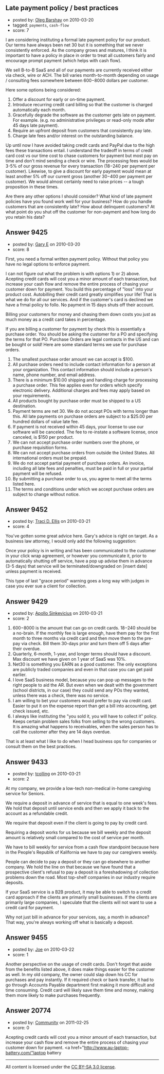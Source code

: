 ## Late payment policy / best practices

- posted by: [Oleg Barshay](https://stackexchange.com/users/-1/1098-oleg-barshay) on 2010-03-20
- tagged: `payments`, `cash-flow`
- score: 7

I am considering instituting a formal late payment policy for our product.  Our terms have always been net 30 but it is something that we never consistently enforced.  As the company grows and matures, I think it is important to have a policy in place in order to treat all customers fairly and encourage prompt payment (which helps with cash flow).  

We sell B-to-B SaaS and all of our payments are currently received either via check, wire or ACH.  The bill varies month-to-month depending on usage / consulting fees somewhere between $600-$8000 dollars per customer.  

Here some options being considered:

1. Offer a discount for early or on-time payment.  
2. Introduce recurring credit card billing so that the customer is charged automatically each month.
3. Gracefully degrade the software as the customer gets late on payment.  For example.  (e.g. no administrative privileges or read-only mode after 45 days late payment).
4. Require an upfront deposit from customers that consistently pay late.
5. Charge late fees and/or interest on the outstanding balance.

Up until now I have avoided taking credit cards and PayPal due to the high fees these transactions entail.  I understand the tradeoff in terms of credit card cost vs our time cost to chase customers for payment but most pay on time and don't mind sending a check or wire.  The processing fees would be 3-5% of our gross revenue for 
every transaction ($18-$240 per payment per customer).   Likewise, to give a discount 
for early payment would mean at least another 5% off our current gross (another $30-$400 
per payment per customer).  We would almost certainly need to raise prices -- a tough
proposition in these times.  

Are there any other options I should consider?  What kind of late payment policies have you found work well for your business?  How do you handle customers that are consistently late?  How about delinquent customers?  At what point do you shut off the customer for non-payment and how long do you retain his data?



## Answer 9425

- posted by: [Gary E](https://stackexchange.com/users/-1/2587-gary-e) on 2010-03-20
- score: 8

First, you need a formal written payment policy. Without that policy you have no legal options to enforce payment.

I can not figure out what the problem is with options 1) or 2) above. Acepting credit cards will cost you a minor amount of each transaction, but increase your cash flow and remove the entire process of chasing your customer down for payment. You build this percentage of "loss" into your product cost. Autobilling their credit card greatly simplifies your life! That is what we do for all our services. And if the customer's card is declined we have a frmal policy to follo. No payment in 15 days shuts off their account.

Billing your customers for money and chasing them down costs you just as much money as a credit card takes in percentage.

If you are billing a customer for payment by check this is essentially a purchase order. You should be asking the customer for a PO and specifying the terms for that PO. Purchase Orders are legal contracts in the US and can be bought or sold! Here are some standard terms we use for purchase orders.

 1. The smallest purchase order amount we can accept is $100.
 2. All purchase orders need to include contact information for a person at your organization. This contact information should include a person's name, phone number, and email address.
 3. There is a minimum $10.00 shipping and handling charge for processing a purchase order. This fee applies even for orders which specify electronic delivery. Additional charges and fees may apply based on your requirements.
 4. All products bought by purchase order must be shipped to a US destination.
 5. Payment terms are net 30. We do not accept POs with terms longer than this. All late payments on purchase orders are subject to a $25.00 per hundred dollars of value late fee.
 6. If payment is not received within 45 days, your license to use our software will be canceled. The fee to re-instate a software license, once canceled, is $150 per product.
 7. We can not accept purchase order numbers over the phone, or purchase requisition forms.
 8. We can not accept purchase orders from outside the United States. All international orders must be prepaid.
 9. We do not accept partial payment of purchase orders. An invoice, including all late fees and penalties, must be paid in full or your partial payment will be refused.
 10. By submitting a purchase order to us, you agree to meet all the terms listed here.
 11. The terms and conditions under which we accept purchase orders are subject to change without notice.



## Answer 9452

- posted by: [Traci D. Ellis](https://stackexchange.com/users/-1/2889-traci-d-ellis) on 2010-03-21
- score: 4

You've gotten some great advice here.  Gary's advice is right on target. As a business law attorney, I would only add the following suggestion:

Once your policy is in writing and has been communicated to the customer in your click wrap agreement, or however you communicate it, prior to automatically shutting off service, have a pop up advise them in advance (3-5 days) that service will be terminated/downgraded on [insert date] unless payment is received.

This type of last "grace period" warning goes a long way with judges in case you ever sue a client for collection.


## Answer 9429

- posted by: [Apollo Sinkevicius](https://stackexchange.com/users/-1/2119-apollo-sinkevicius) on 2010-03-21
- score: 2

1. $600-$8000 is the amount that can go on credit cards. $18-$240 should be a no-brain. If the monthly fee is large enough, have them pay for the first month to three months via credit card and then move them to the pre-pay via check. Bill them 30-days prior and turn them off 5 days after their overdue.
2. Quarterly, 6-month, 1-year, and longer terms should have a discount. Max discount we have given on 1 year of SaaS was 10%.
3. Net30 is something you EARN as a good customer. The only exceptions are publicly traded companies and even in that case you can get paid earlier.
4. I love SaaS business model, because you can pop up messages to the right people to aid the AR. But even when we dealt with the government (school districts, in our case) they could send any POs they wanted, unless there was a check, there was no service.
5. I am willing to bet your customers would prefer to pay via credit card. Easier to put it on the expense report than get a bill into accounting, get check issued, etc.
6. I always like instituting the "you sold it, you will have to collect it" policy. Keeps certain problem sales folks from selling to the wrong customers. It is amazing what happens to receivables, when the sales person has to call the customer after they are 14 days overdue.

That is at least what I like to do when I head business ops for companies or consult them on the best practices. 




## Answer 9433

- posted by: [tcolling](https://stackexchange.com/users/-1/2813-tcolling) on 2010-03-21
- score: 2

At my company, we provide a low-tech non-medical in-home caregiving service for Seniors.

We require a deposit in advance of service that is equal to one week's fees.  We hold that deposit until service ends and then we apply it back to the account as a refundable credit.  

We require that deposit even if the client is going to pay by credit card.

Requiring a deposit works for us because we bill weekly and the deposit amount is relatively small compared to the cost of service per month.  

We have to bill weekly for service from a cash flow standpoint because here in the People's Republik of Kalifornia we have to pay our caregivers weekly.  

People can decide to pay a deposit or they can go elsewhere to another company.  We hold the line on that because we have found that a prospective client's refusal to pay a deposit is a foreshadowing of collection problems down the road.  Most top-shelf companies in our industry require deposits.

If your SaaS service is a B2B product, it may be able to switch to a credit card approach if the clients are primarily small businesses.  If the clients are primarily large companies, I speculate that the clients will not want to use a credit card for payment.

Why not just bill in advance for your services, say, a month in advance?  That way, you're always working off what is basically a deposit.






## Answer 9455

- posted by: [Joe](https://stackexchange.com/users/-1/1081-joe) on 2010-03-22
- score: 1

Another perspective on the usage of credit cards.  Don't forget that aside from the benefits listed above, it does make things easier for the customer as well.  In my old company, the owner could slap down his CC for purchases and pay instantly.  If it required check or bank transfer, it had to go through Accounts Payable department first making it more difficult and time consuming.  Credit card will likely save them time and money, making them more likely to make purchases frequently.   


## Answer 20774

- posted by: [Community](https://stackexchange.com/users/-1/-1-community) on 2011-02-25
- score: 0

Acepting credit cards will cost you a minor amount of each transaction, but increase your cash flow and remove the entire process of chasing your customer down for payment.
<a href="http://www.au-laptop-battery.com/"laptop battery</a>



---

All content is licensed under the [CC BY-SA 3.0 license](https://creativecommons.org/licenses/by-sa/3.0/).
